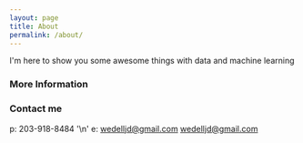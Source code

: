 ```yaml
---
layout: page
title: About
permalink: /about/
---
```


I'm here to show you some awesome things with data and machine learning

### More Information

### Contact me
p: 203-918-8484 '\n'
e: wedelljd@gmail.com
[wedelljd@gmail.com](mailto:wedelljd@gmail.com)
